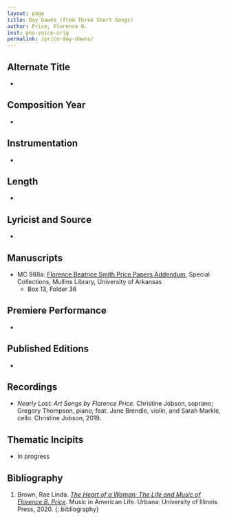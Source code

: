 ```yaml
---
layout: page
title: Day Dawns (from Three Short Songs)
author: Price, Florence B.
inst: pno-voice-orig
permalink: /price-day-dawns/
---
```


## Alternate Title
- 

## Composition Year
- 

## Instrumentation
- 

## Length
- 

## Lyricist and Source
- 

## Manuscripts
- MC 988a: <a href="https://uark.as.atlas-sys.com/repositories/2/resources/1522" target="_blank">Florence Beatrice Smith Price Papers Addendum</a>, Special Collections, Mullins Library, University of Arkansas
    * Box 13, Folder 36

## Premiere Performance
- 

## Published Editions
- 

## Recordings
- *Nearly Lost: Art Songs by Florence Price.* Christine Jobson, soprano; Gregory Thompson, piano; feat. Jane Brendle, violin, and Sarah Markle, cello. Christine Jobson, 2019.

## Thematic Incipits
- In progress

## Bibliography
1. Brown, Rae Linda. <a href="https://www.worldcat.org/title/1122800180" target="_blank">*The Heart of a Woman: The Life and Music of Florence B. Price*</a>. Music in American Life. Urbana: University of Illinois Press, 2020.
{:.bibliography}
